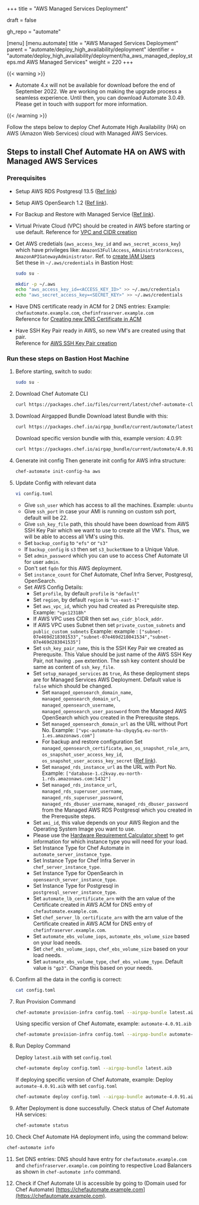 +++
title = "AWS Managed Services Deployment"

draft = false

gh_repo = "automate"

[menu]
  [menu.automate]
    title = "AWS Managed Services Deployment"
    parent = "automate/deploy_high_availability/deployment"
    identifier = "automate/deploy_high_availability/deployment/ha_aws_managed_deploy_steps.md AWS Managed Services"
    weight = 220
+++

{{< warning >}}

- Automate 4.x will not be available for download before the end of September 2022. We are working on making the upgrade process a seamless experience. Until then, you can download Automate 3.0.49. Please get in touch with support for more information. 

{{< /warning >}}

Follow the steps below to deploy Chef Automate High Availability (HA) on AWS (Amazon Web Services) cloud with Managed AWS Services.

## Steps to install Chef Automate HA on AWS with Managed AWS Services

### Prerequisites

- Setup AWS RDS Postgresql 13.5 ([Ref link](https://docs.aws.amazon.com/AmazonRDS/latest/UserGuide/CHAP_GettingStarted.CreatingConnecting.PostgreSQL.html))
- Setup AWS OpenSearch 1.2 ([Ref link](https://docs.aws.amazon.com/opensearch-service/latest/developerguide/createupdatedomains.html)).
- For Backup and Restore with Managed Service ([Ref link](/automate/managed_services/#prerequisites)).
- Virtual Private Cloud (VPC) should be created in AWS before starting or use default. Reference for [VPC and CIDR creation](/automate/ha_vpc_setup/)
- Get AWS credetials (`aws_access_key_id` and `aws_secret_access_key`) which have privileges like: `AmazonS3FullAccess`, `AdministratorAccess`, `AmazonAPIGatewayAdministrator`. Ref. to [create IAM Users](/automate/ha_iam_user/) \
  Set these in `~/.aws/credentials` in Bastion Host:

  ```bash
  sudo su -
  ```

  ```bash
  mkdir -p ~/.aws
  echo "aws_access_key_id=<ACCESS_KEY_ID>" >> ~/.aws/credentials
  echo "aws_secret_access_key=<SECRET_KEY>" >> ~/.aws/credentials
  ```

- Have DNS certificate ready in ACM for 2 DNS entries: Example: `chefautomate.example.com`, `chefinfraserver.example.com`\
  Reference for [Creating new DNS Certificate in ACM](/automate/ha_aws_cert_mngr/)
- Have SSH Key Pair ready in AWS, so new VM's are created using that pair.\
  Reference for [AWS SSH Key Pair creation](https://docs.aws.amazon.com/ground-station/latest/ug/create-ec2-ssh-key-pair.html)

### Run these steps on Bastion Host Machine

1. Before starting, switch to sudo:

   ```bash
   sudo su -
   ```

2. Download Chef Automate CLI

   ```bash
   curl https://packages.chef.io/files/current/latest/chef-automate-cli/chef-automate_linux_amd64.zip | gunzip - > chef-automate && chmod +x chef-automate | cp -f chef-automate /usr/bin/chef-automate
   ```

3. Download Airgapped Bundle
   Download latest Bundle with this:

   ```bash
   curl https://packages.chef.io/airgap_bundle/current/automate/latest.aib -o latest.aib
   ```

   Download specific version bundle with this, example version: 4.0.91:

   ```bash
   curl https://packages.chef.io/airgap_bundle/current/automate/4.0.91.aib -o automate-4.0.91.aib
   ```

4. Generate init config
   Then generate init config for AWS infra structure:

   ```bash
   chef-automate init-config-ha aws
   ```

5. Update Config with relevant data

   ```bash
   vi config.toml
   ```

   - Give `ssh_user` which has access to all the machines. Example: `ubuntu`
   - Give `ssh_port` in case your AMI is running on custom ssh port, default will be 22.
   - Give `ssh_key_file` path, this should have been download from AWS SSH Key Pair which we want to use to create all the VM's. Thus, we will be able to access all VM's using this.
   - Set `backup_config` to `"efs"` or `"s3"`
   - If `backup_config` is `s3` then set `s3_bucketName` to a Unique Value.
   - Set `admin_password` which you can use to access Chef Automate UI for user `admin`.
   - Don't set `fqdn` for this AWS deployment.
   - Set `instance_count` for Chef Automate, Chef Infra Server, Postgresql, OpenSearch.
   - Set AWS Config Details:
      - Set `profile`, by default `profile` is `"default"`
      - Set `region`, by default `region` is `"us-east-1"`
      - Set `aws_vpc_id`, which you had created as Prerequisite step. Example: `"vpc12318h"`
      - If AWS VPC uses CIDR then set `aws_cidr_block_addr`.
      - If AWS VPC uses Subnet then set `private_custom_subnets` and `public_custom_subnets` Example: example : `["subnet-07e469d218301533","subnet-07e469d218041534","subnet-07e469d283041535"]`
      - Set `ssh_key_pair_name`, this is the SSH Key Pair we created as Prerequsite. This Value should be just name of the AWS SSH Key Pair, not having `.pem` extention. The ssh key content should be same as content of `ssh_key_file`.
      - Set `setup_managed_services` as `true`, As these deployment steps are for Managed Services AWS Deployment. Default value is `false` which should be changed.
        - Set `managed_opensearch_domain_name`, `managed_opensearch_domain_url`, `managed_opensearch_username`, `managed_opensearch_user_password` from the Managed AWS OpenSearch which you created in the Prerequsite steps.
        - Set `managed_opensearch_domain_url` as the URL without Port No. Example: `["vpc-automate-ha-cbyqy5q.eu-north-1.es.amazonaws.com"]`
        - For backup and restore configuration Set `managed_opensearch_certificate`, 
        `aws_os_snapshot_role_arn`, 
        `os_snapshot_user_access_key_id`, `os_snapshot_user_access_key_secret` ([Ref link](/automate/managed_services/#prerequisites)).
        - Set `managed_rds_instance_url` as the URL with Port No. Example: `["database-1.c2kvay.eu-north-1.rds.amazonaws.com:5432"]`
        - Set `managed_rds_instance_url`, `managed_rds_superuser_username`, `managed_rds_superuser_password`, `managed_rds_dbuser_username`, `managed_rds_dbuser_password` from the Managed AWS RDS Postgresql which you created in the Prerequsite steps.
      - Set `ami_id`, this value depends on your AWS Region and the Operating System Image you want to use.
      - Please use the [Hardware Requirement Calculator sheet](/calculator/automate_ha_hardware_calculator.xlsx) to get information for which instance type you will need for your load.
      - Set Instance Type for Chef Automate in `automate_server_instance_type`.
      - Set Instance Type for Chef Infra Server in `chef_server_instance_type`.
      - Set Instance Type for OpenSearch in `opensearch_server_instance_type`.
      - Set Instance Type for Postgresql in `postgresql_server_instance_type`.
      - Set `automate_lb_certificate_arn` with the arn value of the Certificate created in AWS ACM for DNS entry of `chefautomate.example.com`.
      - Set `chef_server_lb_certificate_arn` with the arn value of the Certificate created in AWS ACM for DNS entry of `chefinfraserver.example.com`.
      - Set `automate_ebs_volume_iops`, `automate_ebs_volume_size` based on your load needs.
      - Set `chef_ebs_volume_iops`, `chef_ebs_volume_size` based on your load needs.
      - Set `automate_ebs_volume_type`, `chef_ebs_volume_type`. Default value is `"gp3"`. Change this based on your needs.

6. Confirm all the data in the config is correct:

   ```bash
   cat config.toml
   ```

7. Run Provision Command

   ```bash
   chef-automate provision-infra config.toml --airgap-bundle latest.aib
   ```

   Using specific version of Chef Automate, example: `automate-4.0.91.aib` 

   ```bash
   chef-automate provision-infra config.toml --airgap-bundle automate-4.0.91.aib
   ```

8. Run Deploy Command

   Deploy `latest.aib` with set `config.toml`

   ```bash
   chef-automate deploy config.toml --airgap-bundle latest.aib
   ```

   If deploying specific version of Chef Automate, example: Deploy `automate-4.0.91.aib` with set `config.toml`

   ```bash
   chef-automate deploy config.toml --airgap-bundle automate-4.0.91.aib
   ```

9. After Deployment is done successfully.
   Check status of Chef Automate HA services:

   ```bash
   chef-automate status
   ```

10. Check Chef Automate HA deployment info, using the command below:

   ```bash
   chef-automate info
   ```

11. Set DNS entries:
   DNS should have entry for `chefautomate.example.com` and `chefinfraserver.example.com` pointing to respective Load Balancers as shown in `chef-automate info` command.

12. Check if Chef Automate UI is accessible by going to (Domain used for Chef Automate) [https://chefautomate.example.com](https://chefautomate.example.com).
